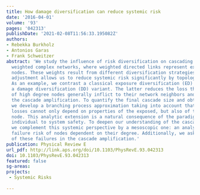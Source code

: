 ```yaml
---
title: How damage diversification can reduce systemic risk
date: '2016-04-01'
volume: '93'
pages: '042313'
publishDate: '2021-02-08T11:56:33.195082Z'
authors:
- Rebekka Burkholz
- Antonios Garas
- Frank Schweitzer
abstract: 'We study the influence of risk diversification on cascading failures in
  weighted complex networks, where weighted directed links represent exposures between
  nodes. These weights result from different diversification strategies and their
  adjustment allows us to reduce systemic risk significantly by topological means.
  As an example, we contrast a classical exposure diversification (ED) approach with
  a damage diversification (DD) variant. The latter reduces the loss that the failure
  of high degree nodes generally inflict to their network neighbors and thus hampers
  the cascade amplification. To quantify the final cascade size and obtain our results,
  we develop a branching process approximation taking into account that inflicted
  losses cannot only depend on properties of the exposed, but also of the failing
  node. This analytic extension is a natural consequence of the paradigm shift from
  individual to system safety. To deepen our understanding of the cascade process,
  we complement this systemic perspective by a mesoscopic one: an analysis of the
  failure risk of nodes dependent on their degree. Additionally, we ask for the role
  of these failures in the cascade amplification.'
publication: Physical Review E
url_pdf: http://link.aps.org/doi/10.1103/PhysRevE.93.042313
doi: 10.1103/PhysRevE.93.042313
featured: false
sg-areas:
projects: 
 - Systemic Risks
 
---
```

